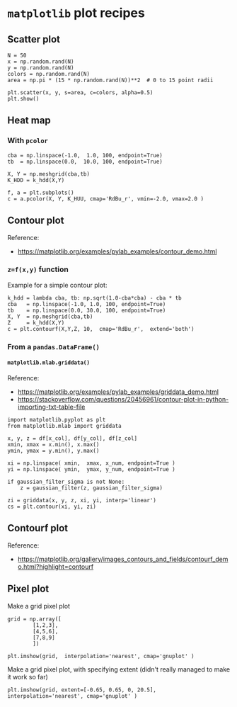 # `matplotlib` plot recipes

## Scatter plot

~~~~
N = 50
x = np.random.rand(N)
y = np.random.rand(N)
colors = np.random.rand(N)
area = np.pi * (15 * np.random.rand(N))**2  # 0 to 15 point radii

plt.scatter(x, y, s=area, c=colors, alpha=0.5)
plt.show()
~~~~


## Heat map

### With `pcolor`

~~~~
cba = np.linspace(-1.0,  1.0, 100, endpoint=True)
tb  = np.linspace(0.0,  10.0, 100, endpoint=True)

X, Y = np.meshgrid(cba,tb)
K_HDD = k_hdd(X,Y)

f, a = plt.subplots()
c = a.pcolor(X, Y, K_HUU, cmap='RdBu_r', vmin=-2.0, vmax=2.0 )
~~~~


## Contour plot

Reference:
- https://matplotlib.org/examples/pylab_examples/contour_demo.html

### `z=f(x,y)` function

Example for a simple contour plot:

~~~~
k_hdd = lambda cba, tb: np.sqrt(1.0-cba*cba) - cba * tb
cba   = np.linspace(-1.0, 1.0, 100, endpoint=True)
tb    = np.linspace(0.0, 30.0, 100, endpoint=True)
X, Y  = np.meshgrid(cba,tb)
Z     = k_hdd(X,Y)
c = plt.contourf(X,Y,Z, 10,  cmap='RdBu_r',  extend='both')
~~~~

### From a `pandas.DataFrame()`


#### `matplotlib.mlab.griddata()` 

Reference:
- https://matplotlib.org/examples/pylab_examples/griddata_demo.html
- https://stackoverflow.com/questions/20456961/contour-plot-in-python-importing-txt-table-file

~~~~
import matplotlib.pyplot as plt
from matplotlib.mlab import griddata

x, y, z = df[x_col], df[y_col], df[z_col]
xmin, xmax = x.min(), x.max()
ymin, ymax = y.min(), y.max()

xi = np.linspace( xmin,  xmax, x_num, endpoint=True )
yi = np.linspace( ymin,  ymax, y_num, endpoint=True )

if gaussian_filter_sigma is not None:
    z = gaussian_filter(z, gaussian_filter_sigma)

zi = griddata(x, y, z, xi, yi, interp='linear')
cs = plt.contour(xi, yi, zi)
~~~~


## Contourf plot

Reference:
- https://matplotlib.org/gallery/images_contours_and_fields/contourf_demo.html?highlight=contourf

## Pixel plot

Make a grid pixel plot

~~~~
grid = np.array([
        [1,2,3],
        [4,5,6],
        [7,8,9]
        ])

plt.imshow(grid,  interpolation='nearest', cmap='gnuplot' )
~~~~


Make a grid pixel plot, with specifying extent (didn't really managed to make it work so far)

~~~~
plt.imshow(grid, extent=[-0.65, 0.65, 0, 20.5], interpolation='nearest', cmap='gnuplot' )
~~~~

